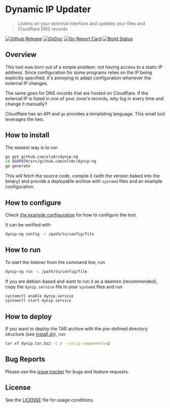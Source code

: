 # Dynamic IP Updater

> Listens on your external interface and updates your files and Cloudflare DNS records

[![Github Release](https://img.shields.io/github/release/els0r/dynip-ng.svg)](https://github.com/els0r/dynip-ng/releases)
[![GoDoc](https://godoc.org/github.com/els0r/dynip-ng?status.svg)](https://godoc.org/github.com/els0r/dynip-ng/)
[![Go Report Card](https://goreportcard.com/badge/github.com/els0r/dynip-ng)](https://goreportcard.com/report/github.com/els0r/dynip-ng)
[![Build Status](https://cloud.drone.io/api/badges/els0r/dynip-ng/status.svg)](https://cloud.drone.io/els0r/dynip-ng)

## Overview

This tool was born out of a simple problem: not having access to a static IP address. Since configuration for some programs relies on the IP being explicitly specified, it's annoying to adapt configuration whenever the external IP changes.

The same goes for DNS records that are hosted on Cloudflare. If the external IP is listed in one of your zone's records, why log in every time and change it manually?

Cloudflare has an API and `go` provides a templating language. This small tool leverages the two.

## How to install

The easiest way is to run

```bash
go get github.com/els0r/dynip-ng
cd $GOPATH/src/github.com/els0r/dynip-ng
go generate
```

This will fetch the source code, compile it (with the version baked into the binary) and provide a deployable archive with `systemd` files and an example configuration.

## How to configure

Check [the example configuration](./addon/dynip-ng.yml.example) for how to configure the tool.

It can be verified with

```bash
dynip-ng config -c /path/to/config/file
```

## How to run

To start the listener from the command line, run

```bash
dynip-ng run -c /path/to/config/file
```

If you are debian-based and want to run it as a daemon (recommended), copy the `dynip.service` file to your `systemd` files and run

```bash
systemctl enable dynip.service
systemctl start dynip.service
```

## How to deploy

If you want to deploy the TAR archive with the pre-defined directory structure (see [install.sh](./install.sh)), run

```bash
tar xf dynip.tar.bz2 -C / --strip-components=2
```

## Bug Reports

Please use the [issue tracker](https://github.com/els0r/dynip-ng/issues) for bugs and feature requests.

## License

See the [LICENSE](./LICENSE) file for usage conditions.
